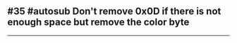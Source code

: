 ﻿## #35 #autosub Don&#39;t remove 0x0D if there is not enough space but remove the color byte

---


